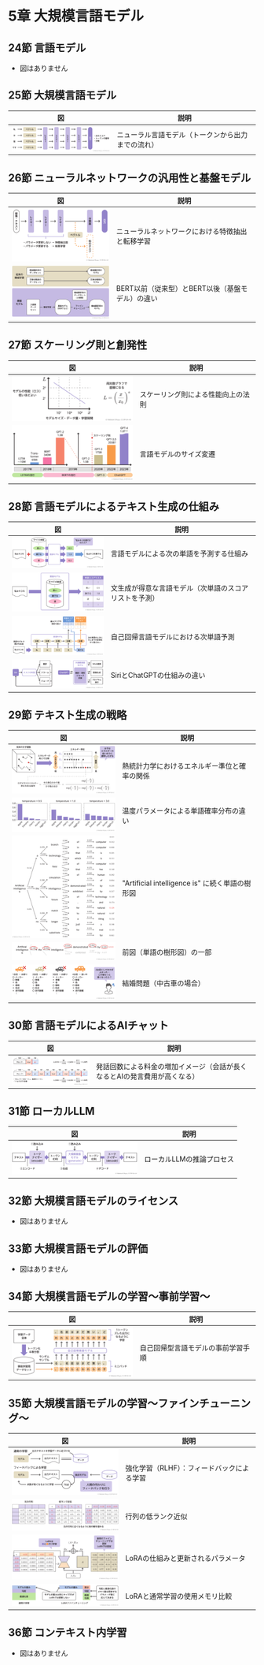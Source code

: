 # 5章 大規模言語モデル

## 24節 言語モデル

- 図はありません

## 25節 大規模言語モデル

|図|説明|
|----|----|
|[![ニューラル言語モデル（トークンから出力までの流れ）](thumbs/chatgpt-book-ch5-25-1-neural-language-model.png)](chatgpt-book-ch5-25-1-neural-language-model.png)|ニューラル言語モデル（トークンから出力までの流れ）|

## 26節 ニューラルネットワークの汎用性と基盤モデル

|図|説明|
|----|----|
|[![ニューラルネットワークにおける特徴抽出と転移学習](thumbs/chatgpt-book-ch5-26-1-feature-extraction-and-transfer.png)](chatgpt-book-ch5-26-1-feature-extraction-and-transfer.png)|ニューラルネットワークにおける特徴抽出と転移学習|
|[![BERT以前（従来型）とBERT以後（基盤モデル）の違い](thumbs/chatgpt-book-ch5-26-2-traditional-vs-foundation-ml.png)](chatgpt-book-ch5-26-2-traditional-vs-foundation-ml.png)|BERT以前（従来型）とBERT以後（基盤モデル）の違い|

## 27節 スケーリング則と創発性

|図|説明|
|----|----|
|[![スケーリング則による性能向上の法則](thumbs/chatgpt-book-ch5-27-1-scaling-law-plot.png)](chatgpt-book-ch5-27-1-scaling-law-plot.png)|スケーリング則による性能向上の法則|
|[![言語モデルのサイズ変遷](thumbs/chatgpt-book-ch5-27-2-language-model-growth-timeline.png)](chatgpt-book-ch5-27-2-language-model-growth-timeline.png)|言語モデルのサイズ変遷|

## 28節 言語モデルによるテキスト生成の仕組み

|図|説明|
|----|----|
|[![言語モデルによる次の単語を予測する仕組み](thumbs/chatgpt-book-ch5-28-1-token-prediction.png)](chatgpt-book-ch5-28-1-token-prediction.png)|言語モデルによる次の単語を予測する仕組み|
|[![文生成が得意な言語モデル（次単語のスコアリストを予測）](thumbs/chatgpt-book-ch5-28-2-word-score-list-output.png)](chatgpt-book-ch5-28-2-word-score-list-output.png)|文生成が得意な言語モデル（次単語のスコアリストを予測）|
|[![自己回帰言語モデルにおける次単語予測](thumbs/chatgpt-book-ch5-28-3-causal-lm-token-prediction.png)](chatgpt-book-ch5-28-3-causal-lm-token-prediction.png)|自己回帰言語モデルにおける次単語予測|
|[![SiriとChatGPTの仕組みの違い](thumbs/chatgpt-book-ch5-28-4-siri-vs-chatgpt-architecture.png)](chatgpt-book-ch5-28-4-siri-vs-chatgpt-architecture.png)|SiriとChatGPTの仕組みの違い|

## 29節 テキスト生成の戦略

|図|説明|
|----|----|
|[![熱統計力学におけるエネルギー準位と確率の関係](thumbs/chatgpt-book-ch5-29-1-energy-distribution-stats.png)](chatgpt-book-ch5-29-1-energy-distribution-stats.png)|熱統計力学におけるエネルギー準位と確率の関係|
|[![温度パラメータによる単語確率分布の違い](thumbs/chatgpt-book-ch5-29-2-softmax-temperature-effect.png)](chatgpt-book-ch5-29-2-softmax-temperature-effect.png)|温度パラメータによる単語確率分布の違い|
|[!["Artificial intelligence is" に続く単語の樹形図](thumbs/chatgpt-book-ch5-29-3-sentence-generation-graph.png)](chatgpt-book-ch5-29-3-sentence-generation-graph.png)|"Artificial intelligence is" に続く単語の樹形図|
|[![前図（単語の樹形図）の一部](thumbs/chatgpt-book-ch5-29-4-part-of-generation-graph.png)](chatgpt-book-ch5-29-4-part-of-generation-graph.png)|前図（単語の樹形図）の一部|
|[![結婚問題（中古車の場合）](thumbs/chatgpt-book-ch5-29-5-marriage-problem-for-car.png)](chatgpt-book-ch5-29-5-marriage-problem-for-car.png)|結婚問題（中古車の場合）|

## 30節 言語モデルによるAIチャット

|図|説明|
|----|----|
|[![発話回数による料金の増加イメージ（会話が長くなるとAIの発言費用が高くなる）](thumbs/chatgpt-book-ch5-30-1-chat-turns-and-pricing.png)](chatgpt-book-ch5-30-1-chat-turns-and-pricing.png)|発話回数による料金の増加イメージ（会話が長くなるとAIの発言費用が高くなる）|

## 31節 ローカルLLM

|図|説明|
|----|----|
|[![ローカルLLMの推論プロセス](thumbs/chatgpt-book-ch5-31-1-llm-inference-process.png)](chatgpt-book-ch5-31-1-llm-inference-process.png)|ローカルLLMの推論プロセス|

## 32節 大規模言語モデルのライセンス

- 図はありません

## 33節 大規模言語モデルの評価

- 図はありません

## 34節 大規模言語モデルの学習〜事前学習〜

|図|説明|
|----|----|
|[![自己回帰型言語モデルの事前学習手順](thumbs/chatgpt-book-ch5-34-1-autoregressive-pretraining.png)](chatgpt-book-ch5-34-1-autoregressive-pretraining.png)|自己回帰型言語モデルの事前学習手順|

## 35節 大規模言語モデルの学習〜ファインチューニング〜

|図|説明|
|----|----|
|[![強化学習（RLHF）：フィードバックによる学習](thumbs/chatgpt-book-ch5-35-1-supervised-vs-rlhf.png)](chatgpt-book-ch5-35-1-supervised-vs-rlhf.png)|強化学習（RLHF）：フィードバックによる学習|
|[![行列の低ランク近似](thumbs/chatgpt-book-ch5-35-2-low-rank-matrix-approximation.png)](chatgpt-book-ch5-35-2-low-rank-matrix-approximation.png)|行列の低ランク近似|
|[![LoRAの仕組みと更新されるパラメータ](thumbs/chatgpt-book-ch5-35-3-lora-training-mechanism.png)](chatgpt-book-ch5-35-3-lora-training-mechanism.png)|LoRAの仕組みと更新されるパラメータ|
|[![LoRAと通常学習の使用メモリ比較](thumbs/chatgpt-book-ch5-35-4-lora-vs-standard-training.png)](chatgpt-book-ch5-35-4-lora-vs-standard-training.png)|LoRAと通常学習の使用メモリ比較|

## 36節 コンテキスト内学習

- 図はありません
